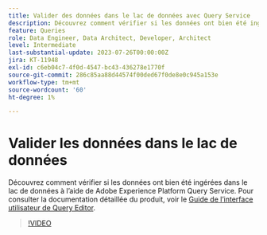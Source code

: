 ```yaml
---
title: Valider des données dans le lac de données avec Query Service
description: Découvrez comment vérifier si les données ont bien été ingérées dans le lac de données à l’aide de Adobe Experience Platform Query Service.
feature: Queries
role: Data Engineer, Data Architect, Developer, Architect
level: Intermediate
last-substantial-update: 2023-07-26T00:00:00Z
jira: KT-11948
exl-id: c6eb04c7-4f0d-4547-bc43-436278e1770f
source-git-commit: 286c85aa88d44574f00ded67f0de8e0c945a153e
workflow-type: tm+mt
source-wordcount: '60'
ht-degree: 1%

---
```


# Valider les données dans le lac de données

Découvrez comment vérifier si les données ont bien été ingérées dans le lac de données à l’aide de Adobe Experience Platform Query Service. Pour consulter la documentation détaillée du produit, voir le [Guide de l’interface utilisateur de Query Editor](https://experienceleague.adobe.com/docs/experience-platform/query/home.html?lang=fr).

>[!VIDEO](https://video.tv.adobe.com/v/3416130?learn=on&enablevpops)

